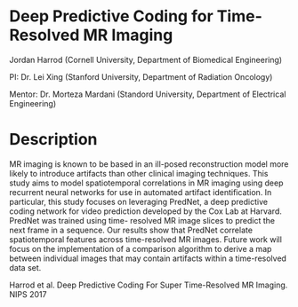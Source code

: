 # Deep Predictive Coding for Time-Resolved MR Imaging

Jordan Harrod (Cornell University, Department of Biomedical Engineering)

PI: Dr. Lei Xing (Stanford University, Department of Radiation Oncology)

Mentor: Dr. Morteza Mardani (Standord University, Department of Electrical Engineering)

# Description 

MR imaging is known to be based in an ill-posed reconstruction model more likely to introduce artifacts than other clinical imaging techniques. This study aims to model spatiotemporal correlations in MR imaging using deep recurrent neural networks for use in automated artifact identification. In particular, this study focuses on leveraging PredNet, a deep predictive coding network for video prediction developed by the Cox Lab at Harvard. PredNet was trained using time- resolved MR image slices to predict the next frame in a sequence. Our results show that PredNet correlate spatiotemporal features across time-resolved MR images. Future work will focus on the implementation of a comparison algorithm to derive a map between individual images that may contain artifacts within a time-resolved data set.

Harrod et al. Deep Predictive Coding For Super Time-Resolved MR Imaging. NIPS 2017
